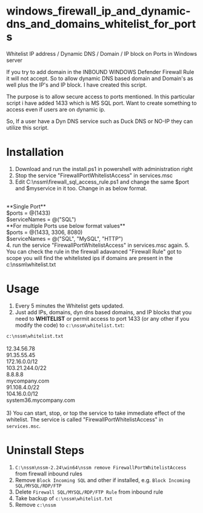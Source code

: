 # windows_firewall_ip_and_dynamic-dns_and_domains_whitelist_for_ports
Whitelist IP address / Dynamic DNS / Domain / IP block on Ports in Windows server


If you try to add domain in the INBOUND WINDOWS Defender Firewall Rule it will not accept.
So to allow dynamic DNS based domain and Domain's as well plus the IP's and IP block.
I have created this script.

The purpose is to allow secure access to ports mentioned. In this particular script i have 
added 1433 which is MS SQL port. Want to create something to access even if users are on dynamic ip.

So, If a user have a Dyn DNS service such as Duck DNS or NO-IP they can utilize this script.
# Installation

1. Download and run the install.ps1 in powershell with administration right
2. Stop the service "FirewallPortWhitelistAccess" in services.msc
3. Edit C:\nssm\firewall_sql_access_rule.ps1 and change the same $port and $myservice in it too. Change in as below format.
 <br /> 
 **Single Port**<br /> 
 $ports = @(1433)<br />
   $serviceNames = @("SQL")<br /> 
 **For multiple Ports use below format values**<br /> 
 $ports = @(1433, 3306, 8080)<br />
   $serviceNames = @("SQL", "MySQL", "HTTP")<br />
4. run the service "FirewallPortWhitelistAccess" in services.msc again.
5. You can check the rule in the firewall adavanced "Firewall <ServiceName> Rule" got to scope you will find the whitelisted ips if domains are present in the c:\nssm\whitelist.txt

# Usage
1) Every 5 minutes the Whitelist gets updated.
2) Just add IPs, domains, dyn dns based domains, and IP blocks that you need to **WHITELIST** or permit access to port 1433 (or any other if you modify the code) to `c:\nssm\whitelist.txt`:

  `c:\nssm\whitelist.txt`<br /> 
  <br /> 
  12.34.56.78<br /> 
  91.35.55.45<br /> 
  172.16.0.0/12<br /> 
  103.21.244.0/22<br /> 
  8.8.8.8<br /> 
  mycompany.com<br /> 
  91.108.4.0/22<br /> 
  104.16.0.0/12<br /> 
  system36.mycompany.com<br /><br />
  3) You can start, stop, or top the service to take immediate effect of the whitelist. The service is called "FirewallPortWhitelistAccess" in `services.msc`.

# Uninstall Steps
1. `C:\nssm\nssm-2.24\win64\nssm remove FirewallPortWhitelistAccess` from firewall inbound rules
2. Remove `Block Incoming SQL` and other if installed, e.g. `Block Incoming SQL/MYSQL/RDP/FTP`
3. Delete `Firewall SQL/MYSQL/RDP/FTP Rule` from inbound rule
4. Take backup of `c:\nssm\whitelist.txt`
5. Remove `c:\nssm`
